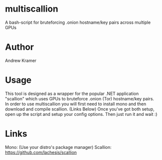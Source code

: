 multiscallion
=============

A bash-script for bruteforcing .onion hostname/key pairs across multiple GPUs


Author
=============

Andrew Kramer


Usage
=============

This tool is designed as a wrapper for the popular .NET application
"scallion" which uses GPUs to bruteforce .onion (Tor) hostname/key pairs.
In order to use multiscallion you will first need to install mono and
then download and compile scallion.  (Links Below)  Once you've got both
setup, open up the script and setup your config options.  Then just
run it and wait :)


Links
=============

Mono: (Use your distro's package manager)
Scallion: https://github.com/lachesis/scallion
